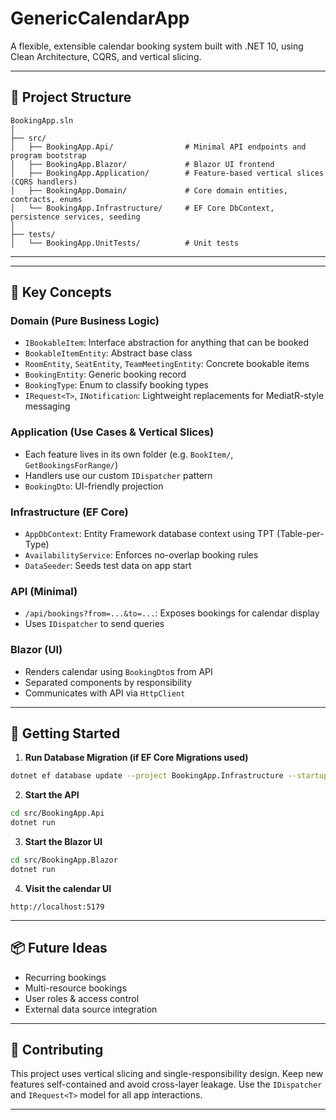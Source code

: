 # GenericCalendarApp

A flexible, extensible calendar booking system built with .NET 10, using Clean Architecture, CQRS, and vertical slicing.

---

## 📐 Project Structure

```
BookingApp.sln
│
├── src/
│   ├── BookingApp.Api/                # Minimal API endpoints and program bootstrap
│   ├── BookingApp.Blazor/             # Blazor UI frontend
│   ├── BookingApp.Application/        # Feature-based vertical slices (CQRS handlers)
│   ├── BookingApp.Domain/             # Core domain entities, contracts, enums
│   └── BookingApp.Infrastructure/     # EF Core DbContext, persistence services, seeding
│
├── tests/
│   └── BookingApp.UnitTests/          # Unit tests
```

---


---

## 📁 Key Concepts

### Domain (Pure Business Logic)
- `IBookableItem`: Interface abstraction for anything that can be booked
- `BookableItemEntity`: Abstract base class
- `RoomEntity`, `SeatEntity`, `TeamMeetingEntity`: Concrete bookable items
- `BookingEntity`: Generic booking record
- `BookingType`: Enum to classify booking types
- `IRequest<T>`, `INotification`: Lightweight replacements for MediatR-style messaging

### Application (Use Cases & Vertical Slices)
- Each feature lives in its own folder (e.g. `BookItem/`, `GetBookingsForRange/`)
- Handlers use our custom `IDispatcher` pattern
- `BookingDto`: UI-friendly projection

### Infrastructure (EF Core)
- `AppDbContext`: Entity Framework database context using TPT (Table-per-Type)
- `AvailabilityService`: Enforces no-overlap booking rules
- `DataSeeder`: Seeds test data on app start

### API (Minimal)
- `/api/bookings?from=...&to=...`: Exposes bookings for calendar display
- Uses `IDispatcher` to send queries

### Blazor (UI)
- Renders calendar using `BookingDto`s from API
- Separated components by responsibility
- Communicates with API via `HttpClient`

---

## 🚀 Getting Started

1. **Run Database Migration (if EF Core Migrations used)**
```bash
dotnet ef database update --project BookingApp.Infrastructure --startup-project BookingApp.Api
```

2. **Start the API**
```bash
cd src/BookingApp.Api
dotnet run
```

3. **Start the Blazor UI**
```bash
cd src/BookingApp.Blazor
dotnet run
```

4. **Visit the calendar UI**
```
http://localhost:5179
```

---

## 📦 Future Ideas

- Recurring bookings
- Multi-resource bookings
- User roles & access control
- External data source integration

---

## 🙌 Contributing

This project uses vertical slicing and single-responsibility design. Keep new features self-contained and avoid cross-layer leakage. Use the `IDispatcher` and `IRequest<T>` model for all app interactions.

---
